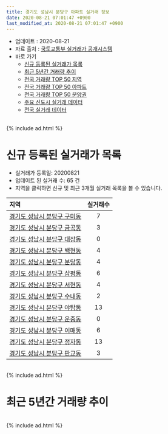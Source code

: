 ```yaml
---
title: 경기도 성남시 분당구 아파트 실거래 정보
date: 2020-08-21 07:01:47 +0900
last_modified_at: 2020-08-21 07:01:47 +0900
---
```


* 업데이트 : 2020-08-21
* 자료 출처 : [국토교통부 실거래가 공개시스템](http://rt.molit.go.kr)
* 바로 가기
    * [신규 등록된 실거래가 목록](#신규-등록된-실거래가-목록)
    * [최근 5년간 거래량 추이](#최근-5년간-거래량-추이)
    * [전국 거래량 TOP 50 지역](https://inasie.github.io/apt-trade-info/최근-3개월-전국에서-가장-거래가-많이-발생한-지역)
    * [전국 거래량 TOP 50 아파트](https://inasie.github.io/apt-trade-info/최근-3개월-전국에서-가장-거래가-많이-발생한-아파트)
    * [전국 거래량 TOP 50 분양권](https://inasie.github.io/apt-trade-info/최근-3개월-전국에서-가장-거래가-많이-발생한-분양권)
    * [주요 신도시 실거래 데이터](https://inasie.github.io/apt-trade-info/주요-신도시)
    * [전국 실거래 데이터](https://inasie.github.io/apt-trade-info/전국)

<br>
{% include ad.html %}
<br>

# 신규 등록된 실거래가 목록
* 실거래가 등록일: 20200821
* 업데이트 된 실거래 수: 65 건
* 지역을 클릭하면 신규 및 최근 3개월 실거래 목록을 볼 수 있습니다.


|지역|실거래수|
|:---|:---:|
|[경기도 성남시 분당구 구미동](https://inasie.github.io/apt-trade-info/경기도-성남시-분당구-구미동)|7|
|[경기도 성남시 분당구 금곡동](https://inasie.github.io/apt-trade-info/경기도-성남시-분당구-금곡동)|3|
|[경기도 성남시 분당구 대장동](https://inasie.github.io/apt-trade-info/경기도-성남시-분당구-대장동)|0|
|[경기도 성남시 분당구 백현동](https://inasie.github.io/apt-trade-info/경기도-성남시-분당구-백현동)|4|
|[경기도 성남시 분당구 분당동](https://inasie.github.io/apt-trade-info/경기도-성남시-분당구-분당동)|4|
|[경기도 성남시 분당구 삼평동](https://inasie.github.io/apt-trade-info/경기도-성남시-분당구-삼평동)|6|
|[경기도 성남시 분당구 서현동](https://inasie.github.io/apt-trade-info/경기도-성남시-분당구-서현동)|4|
|[경기도 성남시 분당구 수내동](https://inasie.github.io/apt-trade-info/경기도-성남시-분당구-수내동)|2|
|[경기도 성남시 분당구 야탑동](https://inasie.github.io/apt-trade-info/경기도-성남시-분당구-야탑동)|13|
|[경기도 성남시 분당구 운중동](https://inasie.github.io/apt-trade-info/경기도-성남시-분당구-운중동)|0|
|[경기도 성남시 분당구 이매동](https://inasie.github.io/apt-trade-info/경기도-성남시-분당구-이매동)|6|
|[경기도 성남시 분당구 정자동](https://inasie.github.io/apt-trade-info/경기도-성남시-분당구-정자동)|13|
|[경기도 성남시 분당구 판교동](https://inasie.github.io/apt-trade-info/경기도-성남시-분당구-판교동)|3|


<br>
{% include ad.html %}
<br>

# 최근 5년간 거래량 추이


<div style="width:100%;">
    <canvas id="deal_progress" height="200"></canvas>
</div>

<script>
new Chart(document.getElementById("deal_progress"), {
    type: 'line',
    data: {
        labels: ['201508','201509','201510','201511','201512','201601','201602','201603','201604','201605','201606','201607','201608','201609','201610','201611','201612','201701','201702','201703','201704','201705','201706','201707','201708','201709','201710','201711','201712','201801','201802','201803','201804','201805','201806','201807','201808','201809','201810','201811','201812','201901','201902','201903','201904','201905','201906','201907','201908','201909','201910','201911','201912','202001','202002','202003','202004','202005','202006','202007','202008'],
        datasets: [{
            label: '매매',
            pointRadius: 1,
            data: [524, 701, 840, 535, 321, 372, 310, 477, 608, 706, 1048, 957, 916, 1136, 1211, 490, 317, 279, 420, 586, 712, 1393, 1278, 1453, 570, 542, 458, 645, 1085, 1550, 566, 395, 194, 186, 236, 378, 1529, 427, 144, 70, 76, 99, 103, 119, 180, 329, 577, 820, 491, 562, 1066, 1280, 852, 498, 755, 267, 179, 419, 1737, 950, 68],
            borderColor: "rgba(255, 201, 14, 1)",
            backgroundColor: "rgba(255, 201, 14, 0.5)",
            fill: false,
            lineTension: 0
        },{
            label: '전월세',
            pointRadius: 1,
            data: [1187, 1006, 1287, 1223, 1286, 1358, 1238, 1098, 973, 903, 1065, 1367, 1191, 1054, 1415, 1180, 1382, 1120, 1299, 1143, 1018, 982, 1260, 994, 1245, 1090, 915, 1239, 1340, 1401, 1274, 1267, 866, 912, 952, 1191, 994, 1030, 1058, 1041, 1163, 1156, 848, 907, 636, 842, 1079, 981, 794, 721, 989, 1020, 1140, 1046, 1285, 818, 756, 888, 896, 846, 213],
            borderColor: "rgba(0, 141, 185, 1)",
            backgroundColor: "rgba(0, 141, 185, 0.5)",
            fill: false,
            lineTension: 0
        }
        ]
    },
    options: {
        responsive: true,
        title: {
            display: false
        },
        tooltips: {
            mode: 'index',
            intersect: false
        },
        hover: {
            mode: 'nearest',
            intersect: true
        },
        scales: {
            xAxes: [{
                display: true,
                scaleLabel: {
                    display: true,
                    labelString: '년/월'
                }
            }],
            yAxes: [{
                display: true,
                ticks: {
                    suggestedMin: 0,
                },
                scaleLabel: {
                    display: true,
                    labelString: '실거래 수'
                }
            }]
        }
    }
});

</script>


<br>
{% include ad.html %}
<br>

